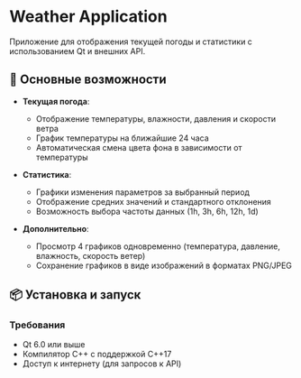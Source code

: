 # Weather Application

Приложение для отображения текущей погоды и статистики с использованием Qt и внешних API.

## 📌 Основные возможности

- **Текущая погода**:
  - Отображение температуры, влажности, давления и скорости ветра
  - График температуры на ближайшие 24 часа
  - Автоматическая смена цвета фона в зависимости от температуры

- **Статистика**:
  - Графики изменения параметров за выбранный период
  - Отображение средних значений и стандартного отклонения
  - Возможность выбора частоты данных (1h, 3h, 6h, 12h, 1d)

- **Дополнительно**:
  - Просмотр 4 графиков одновременно (температура, давление, влажность, скорость ветер)
  - Сохранение графиков в виде изображений в форматах PNG/JPEG

## 📦 Установка и запуск

### Требования
- Qt 6.0 или выше
- Компилятор C++ с поддержкой C++17
- Доступ к интернету (для запросов к API)
